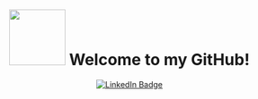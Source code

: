 






<!-- <img src="https://media.giphy.com/media/PLGtXGjpuYv7HFcMJM/giphy.gif" width="200px"/>
<img src="https://media.giphy.com/media/iIGT8Y1rOYhBpdHh1C/giphy.gif" width="100"/>
  <img src="https://media.giphy.com/media/juua9i2c2fA0AIp2iq/giphy.gif" width="100"/>
  <img src="https://media.giphy.com/media/1sgetPM00wWqJpVUTl/giphy.gif" width="100"/>
  <img src="https://media.giphy.com/media/pT4hk0FMDu5VT0oRQc/giphy.gif" width="100"/>
  <img src="https://media.giphy.com/media/SUcApSWjPwQMARvcM8/giphy.gif" width="100"/>
  <img src="https://media.giphy.com/media/YnS7j9pwnECXLMrI4t/giphy.gif" width="100"/>
  <img src="https://media.giphy.com/media/O2PhyxtkFwCtUO6nen/giphy.gif" width="100"/> -->

  
  <div id="header" align="center">

<div>
  <h1>
<!--   <img src="https://media.giphy.com/media/iIGT8Y1rOYhBpdHh1C/giphy.gif" width="30%" font-size:"0" display: "block"/> -->
  <img src="https://media.giphy.com/media/rQe5QEIIodLWcrBwbz/giphy.gif" width="100px"/>
  Welcome to my GitHub!
  </h1>
  <div>
  
  <div>
    <img src="https://komarev.com/ghpvc/?username=Rosy24dr&style=flat-square&color=blue" alt=""/>
  </div>
  
 
  <div id="badges">
  <a href="https://www.linkedin.com/in/rossebell/">
    <img src="https://img.shields.io/badge/LinkedIn-blue?style=for-the-badge&logo=linkedin&logoColor=white" alt="LinkedIn Badge"/>
  </a>
</div>


<!--
**Rosy24dr/Rosy24dr** is a ✨ _special_ ✨ repository because its `README.md` (this file) appears on your GitHub profile.

Here are some ideas to get you started:

- 🔭 I’m currently working on ...
- 🌱 I’m currently learning ...
- 👯 I’m looking to collaborate on ...
- 🤔 I’m looking for help with ...
- 💬 Ask me about ...
- 📫 How to reach me: ...
- 😄 Pronouns: ...
- ⚡ Fun fact: ...
-->
